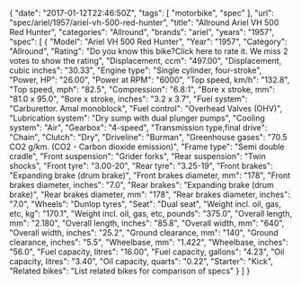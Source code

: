 {
    "date": "2017-01-12T22:46:50Z",
    "tags": [
        "motorbike",
        "spec"
    ],
    "url": "spec\/ariel\/1957\/ariel-vh-500-red-hunter",
    "title": "Allround Ariel VH 500 Red Hunter",
    "categories": "Allround",
    "brands": "ariel",
    "years": "1957",
    "spec": [
        {
            "Model": "Ariel VH 500 Red Hunter",
            "Year": "1957",
            "Category": "Allround",
            "Rating": "Do you know this bike?Click here to rate it. We miss 2 votes to show the rating",
            "Displacement, ccm": "497.00",
            "Displacement, cubic inches": "30.33",
            "Engine type": "Single cylinder, four-stroke",
            "Power, HP": "26.00",
            "Power at RPM": "6000",
            "Top speed, km\/h": "132.8",
            "Top speed, mph": "82.5",
            "Compression": "6.8:1",
            "Bore x stroke, mm": "81.0 x 95.0",
            "Bore x stroke, inches": "3.2 x 3.7",
            "Fuel system": "Carburettor. Amal monoblock",
            "Fuel control": "Overhead Valves (OHV)",
            "Lubrication system": "Dry sump with dual plunger pumps",
            "Cooling system": "Air",
            "Gearbox": "4-speed",
            "Transmission type,final drive": "Chain",
            "Clutch": "Dry",
            "Driveline": "Burman",
            "Greenhouse gases": "70.5 CO2 g\/km. (CO2 - Carbon dioxide emission)",
            "Frame type": "Semi double cradle",
            "Front suspension": "Grider forks",
            "Rear suspension": "Twin shocks",
            "Front tyre": "3.00-20",
            "Rear tyre": "3.25-19",
            "Front brakes": "Expanding brake (drum brake)",
            "Front brakes diameter, mm": "178",
            "Front brakes diameter, inches": "7.0",
            "Rear brakes": "Expanding brake (drum brake)",
            "Rear brakes diameter, mm": "178",
            "Rear brakes diameter, inches": "7.0",
            "Wheels": "Dunlop tyres",
            "Seat": "Dual seat",
            "Weight incl. oil, gas, etc, kg": "170.1",
            "Weight incl. oil, gas, etc, pounds": "375.0",
            "Overall length, mm": "2.180",
            "Overall length, inches": "85.8",
            "Overall width, mm": "640",
            "Overall width, inches": "25.2",
            "Ground clearance, mm": "140",
            "Ground clearance, inches": "5.5",
            "Wheelbase, mm": "1.422",
            "Wheelbase, inches": "56.0",
            "Fuel capacity, litres": "16.00",
            "Fuel capacity, gallons": "4.23",
            "Oil capacity, litres": "3.40",
            "Oil capacity, quarts": "0.22",
            "Starter": "Kick",
            "Related bikes": "List related bikes for comparison of specs"
        }
    ]
}